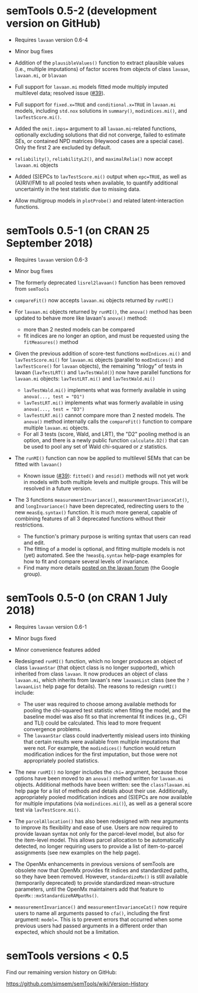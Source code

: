 # semTools 0.5-2 (development version on GitHub)

- Requires `lavaan` version 0.6-4
- Minor bug fixes

- Addition of the `plausibleValues()` function to extract plausible values (i.e., multiple imputations) of factor scores from objects of class `lavaan`, `lavaan.mi`, or `blavaan`
- Full support for `lavaan.mi` models fitted mode multiply imputed multilevel data; resolved issue ([#39](https://github.com/simsem/semTools/issues/39)).
- Full support for `fixed.x=TRUE` and `conditional.x=TRUE` in `lavaan.mi` models, including `std.nox` solutions in `summary()`, `modindices.mi()`, and `lavTestScore.mi()`.
- Added the `omit.imps=` argument to all `lavaan.mi`-related functions, optionally excluding solutions that did not converge, failed to estimate *SE*s, or contained NPD matrices (Heywood cases are a special case).  Only the first 2 are excluded by default.
- `reliability()`, `reliabilityL2()`, and `maximalRelia()` now accept `lavaan.mi` objects
- Added (S)EPCs to `lavTestScore.mi()` output when `epc=TRUE`, as well as (A)RIV/FMI to all pooled tests when available, to quantify additional uncertaintly in the test statistic due to missing data.
- Allow multigroup models in `plotProbe()` and related latent-interaction functions.



# semTools 0.5-1 (on CRAN 25 September 2018)

- Requires `lavaan` version 0.6-3
- Minor bug fixes
- The formerly deprecated `lisrel2lavaan()` function has been removed from `semTools`

- `compareFit()` now accepts `lavaan.mi` objects returned by `runMI()`
- For `lavaan.mi` objects returned by `runMI()`, the `anova()` method has been updated to behave more like lavaan's `anova()` method:
    - more than 2 nested models can be compared
    - fit indices are no longer an option, and must be requested using the `fitMeasures()` method
- Given the previous addition of score-test functions `modIndices.mi()` and `lavTestScore.mi()` for `lavaan.mi` objects (parallel to `modIndices()` and `lavTestScore()` for `lavaan` objects), the remaining "trilogy" of tests in lavaan (`lavTestLRT()` and `lavTestWald()`) now have parallel functions for `lavaan.mi` objects: `lavTestLRT.mi()` and `lavTestWald.mi()`
    - `lavTestWald.mi()` implements what was formerly available in using `anova(..., test = "D1")`
    - `lavTestLRT.mi()` implements what was formerly available in using `anova(..., test = "D3")`
    - `lavTestLRT.mi()` cannot compare more than 2 nested models. The `anova()` method internally calls the `compareFit()` function to compare multiple `lavaan.mi` objects.
    - For all 3 tests (score, Wald, and LRT), the "D2" pooling method is an option, and there is a newly public function `calculate.D2()` that can be used to pool any set of Wald chi-squared or *z* statistics.
- The `runMI()` function can now be applied to multilevel SEMs that can be fitted with `lavaan()`
    - Known issue ([#39](https://github.com/simsem/semTools/issues/39)): `fitted()` and `resid()` methods will not yet work in models with both multiple levels and multiple groups. This will be resolved in a future version.
- The 3 functions `measurementInvariance()`, `measurementInvarianceCat()`, and `longInvariance()` have been deprecated, redirecting users to the new `measEq.syntax()` function. It is much more general, capable of combining features of all 3 deprecated functions without their restrictions.
    - The function's primary purpose is writing syntax that users can read and edit.
    - The fitting of a model is optional, and fitting multiple models is not (yet) automated. See the `?measEq.syntax` help-page examples for how to fit and compare several levels of invariance.
    - Find many more details [posted on the lavaan forum](https://groups.google.com/d/msg/lavaan/oKwP0_6-i1g/i0jGCU-LBwAJ) (the Google group).



# semTools 0.5-0 (on CRAN 1 July 2018)

- Requires `lavaan` version 0.6-1
- Minor bugs fixed
- Minor convenience features added

- Redesigned `runMI()` function, which no longer produces an object of class `lavaanStar` (that object class is no longer supported), which inherited from class `lavaan`.  It now produces an object of class `lavaan.mi`, which inherits from lavaan's new `lavaanList` class (see the `?lavaanList` help page for details). The reasons to redesign `runMI()` include:
    - The user was required to choose among available methods for pooling the chi-squared test statistic when fitting the model, and the baseline model was also fit so that incremental fit indices (e.g., CFI and TLI) could be calculated.  This lead to more frequent convergence problems.
    - The `lavaanStar` class could inadvertently mislead users into thinking that certain results were available from multiple imputations that were not.  For example, the `modindices()` function would return modification indices for the first imputation, but those were not appropriately pooled statistics.
- The new `runMI()` no longer includes the `chi=` argument, because those options have been moved to an `anova()` method written for `lavaan.mi` objects.  Additional methods have been written: see the `class?lavaan.mi` help page for a list of methods and details about their use.  Additionally, appropriately pooled modification indices and (S)EPCs are now available for multiple imputations (via `modindices.mi()`), as well as a general score test via `lavTestScore.mi()`.
- The `parcelAllocation()` has also been redesigned with new arguments to improve its flexibility and ease of use.  Users are now required to provide lavaan syntax not only for the parcel-level model, but also for the item-level model.  This allows parcel allocation to be automatically detected, no longer requiring users to provide a list of item-to-parcel assignments (see new examples on the help page).
- The OpenMx enhancements in previous versions of semTools are obsolete now that OpenMx provides fit indices and standardized paths, so they have been removed.  However, `standardizeMx()` is still available (temporarily deprecated) to provide standardized mean-structure parameters, until the OpenMx maintainers add that feature to `OpenMx::mxStandardizeRAMpaths()`.
- `measurementInvariance()` and `measurementInvarianceCat()` now require users to name all arguments passed to `cfa()`, including the first argument: `model=`.  This is to prevent errors that occurred when some previous users had passed arguments in a different order than expected, which should not be a limitation.


# semTools versions < 0.5

Find our remaining version history on GitHub:

https://github.com/simsem/semTools/wiki/Version-History

